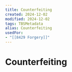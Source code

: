```yaml
---
title: Counterfeiting
created: 2024-12-02
modified: 2024-12-02
tags: TBSMetadata
alias: Counterfeiting
usedFor:
- "[[8429 Forgery]]"
---
```

# Counterfeiting
